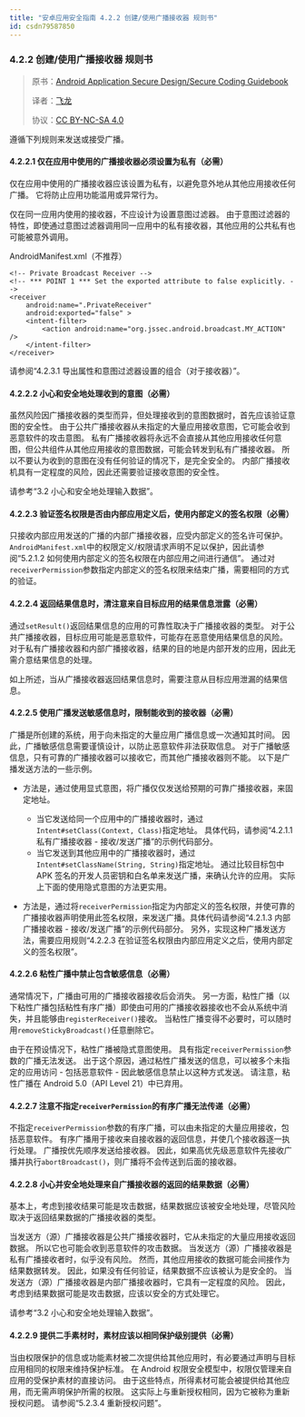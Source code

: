 ```yaml
---
title: "安卓应用安全指南 4.2.2 创建/使用广播接收器 规则书"
id: csdn79587850
---
```


### 4.2.2 创建/使用广播接收器 规则书

> 原书：[Android Application Secure Design/Secure Coding Guidebook](http://www.jssec.org/dl/android_securecoding_en.pdf)
> 
> 译者：[飞龙](https://github.com/wizardforcel)
> 
> 协议：[CC BY-NC-SA 4.0](http://creativecommons.org/licenses/by-nc-sa/4.0/)

遵循下列规则来发送或接受广播。

#### 4.2.2.1 仅在应用中使用的广播接收器必须设置为私有（必需）

仅在应用中使用的广播接收器应该设置为私有，以避免意外地从其他应用接收任何广播。 它将防止应用功能滥用或异常行为。

仅在同一应用内使用的接收器，不应设计为设置意图过滤器。 由于意图过滤器的特性，即使通过意图过滤器调用同一应用中的私有接收器，其他应用的公共私有也可能被意外调用。

AndroidManifest.xml（不推荐）

```
<!-- Private Broadcast Receiver -->
<!-- *** POINT 1 *** Set the exported attribute to false explicitly. -->
<receiver
    android:name=".PrivateReceiver"
    android:exported="false" >
    <intent-filter>
        <action android:name="org.jssec.android.broadcast.MY_ACTION" />
    </intent-filter>
</receiver>
```

请参阅“4.2.3.1 导出属性和意图过滤器设置的组合（对于接收器）”。

#### 4.2.2.2 小心和安全地处理收到的意图（必需）

虽然风险因广播接收器的类型而异，但处理接收到的意图数据时，首先应该验证意图的安全性。 由于公共广播接收器从未指定的大量应用接收意图，它可能会收到恶意软件的攻击意图。 私有广播接收器将永远不会直接从其他应用接收任何意图，但公共组件从其他应用接收的意图数据，可能会转发到私有广播接收器。 所以不要认为收到的意图在没有任何验证的情况下，是完全安全的。 内部广播接收机具有一定程度的风险，因此还需要验证接收意图的安全性。

请参考“3.2 小心和安全地处理输入数据”。

#### 4.2.2.3 验证签名权限是否由内部应用定义后，使用内部定义的签名权限（必需）

只接收内部应用发送的广播的内部广播接收器，应受内部定义的签名许可保护。 `AndroidManifest.xml`中的权限定义/权限请求声明不足以保护，因此请参阅“5.2.1.2 如何使用内部定义的签名权限在内部应用之间进行通信”。 通过对`receiverPermission`参数指定内部定义的签名权限来结束广播，需要相同的方式的验证。

#### 4.2.2.4 返回结果信息时，清注意来自目标应用的结果信息泄露（必需）

通过`setResult()`返回结果信息的应用的可靠性取决于广播接收器的类型。 对于公共广播接收器，目标应用可能是恶意软件，可能存在恶意使用结果信息的风险。 对于私有广播接收器和内部广播接收器，结果的目的地是内部开发的应用，因此无需介意结果信息的处理。

如上所述，当从广播接收器返回结果信息时，需要注意从目标应用泄漏的结果信息。

#### 4.2.2.5 使用广播发送敏感信息时，限制能收到的接收器（必需）

广播是所创建的系统，用于向未指定的大量应用广播信息或一次通知其时间。 因此，广播敏感信息需要谨慎设计，以防止恶意软件非法获取信息。 对于广播敏感信息，只有可靠的广播接收器可以接收它，而其他广播接收器则不能。 以下是广播发送方法的一些示例。

*   方法是，通过使用显式意图，将广播仅仅发送给预期的可靠广播接收器，来固定地址。

    *   当它发送给同一个应用中的广播接收器时，通过`Intent#setClass(Context, Class)`指定地址。 具体代码，请参阅“4.2.1.1 私有广播接收器 - 接收/发送广播”的示例代码部分。
    *   当它发送到其他应用中的广播接收器时，通过`Intent#setClassName(String, String)`指定地址。 通过比较目标包中 APK 签名的开发人员密钥和白名单来发送广播，来确认允许的应用。 实际上下面的使用隐式意图的方法更实用。
*   方法是，通过将`receiverPermission`指定为内部定义的签名权限，并使可靠的广播接收器声明使用此签名权限，来发送广播。具体代码请参阅“4.2.1.3 内部广播接收器 - 接收/发送广播”的示例代码部分。 另外，实现这种广播发送方法，需要应用规则“4.2.2.3 在验证签名权限由内部应用定义之后，使用内部定义的签名权限”。

#### 4.2.2.6 粘性广播中禁止包含敏感信息（必需）

通常情况下，广播由可用的广播接收器接收后会消失。 另一方面，粘性广播（以下粘性广播包括粘性有序广播）即使由可用的广播接收器接收也不会从系统中消失，并且能够由`registerReceiver()`接收。 当粘性广播变得不必要时，可以随时用`removeStickyBroadcast()`任意删除它。

由于在预设情况下，粘性广播被隐式意图使用。 具有指定`receiverPermission`参数的广播无法发送。 出于这个原因，通过粘性广播发送的信息，可以被多个未指定的应用访问 - 包括恶意软件 - 因此敏感信息禁止以这种方式发送。 请注意，粘性广播在 Android 5.0（API Level 21）中已弃用。

#### 4.2.2.7 注意不指定`receiverPermission`的有序广播无法传递（必需）

不指定`receiverPermission`参数的有序广播，可以由未指定的大量应用接收，包括恶意软件。 有序广播用于接收来自接收器的返回信息，并使几个接收器逐一执行处理。 广播按优先顺序发送给接收器。 因此，如果高优先级恶意软件先接收广播并执行`abortBroadcast()`，则广播将不会传送到后面的接收器。

#### 4.2.2.8 小心并安全地处理来自广播接收器的返回的结果数据（必需）

基本上，考虑到接收结果可能是攻击数据，结果数据应该被安全地处理，尽管风险取决于返回结果数据的广播接收器的类型。

当发送方（源）广播接收器是公共广播接收器时，它从未指定的大量应用接收返回数据。 所以它也可能会收到恶意软件的攻击数据。 当发送方（源）广播接收器是私有广播接收者时，似乎没有风险。 然而，其他应用接收的数据可能会间接作为结果数据转发。 因此，如果没有任何验证，结果数据不应该被认为是安全的。 当发送方（源）广播接收器是内部广播接收器时，它具有一定程度的风险。 因此，考虑到结果数据可能是攻击数据，应该以安全的方式处理它。

请参考“3.2 小心和安全地处理输入数据”。

#### 4.2.2.9 提供二手素材时，素材应该以相同保护级别提供（必需）

当由权限保护的信息或功能素材被二次提供给其他应用时，有必要通过声明与目标应用相同的权限来维持保护标准。 在 Android 权限安全模型中，权限仅管理来自应用的受保护素材的直接访问。 由于这些特点，所得素材可能会被提供给其他应用，而无需声明保护所需的权限。 这实际上与重新授权相同，因为它被称为重新授权问题。 请参阅“5.2.3.4 重新授权问题”。